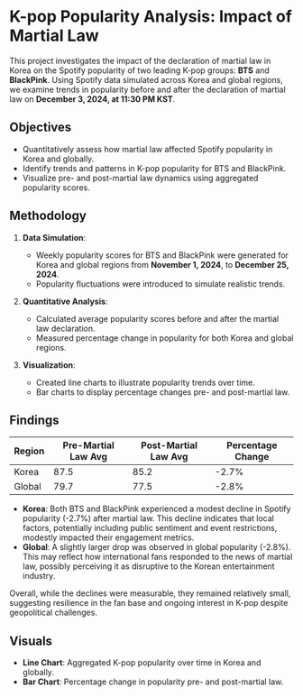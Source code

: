 # K-pop Popularity Analysis: Impact of Martial Law

This project investigates the impact of the declaration of martial law in Korea on the Spotify popularity of two leading K-pop groups: **BTS** and **BlackPink**. Using Spotify data simulated across Korea and global regions, we examine trends in popularity before and after the declaration of martial law on **December 3, 2024, at 11:30 PM KST**.

## Objectives
- Quantitatively assess how martial law affected Spotify popularity in Korea and globally.
- Identify trends and patterns in K-pop popularity for BTS and BlackPink.
- Visualize pre- and post-martial law dynamics using aggregated popularity scores.

## Methodology
1. **Data Simulation**:
   - Weekly popularity scores for BTS and BlackPink were generated for Korea and global regions from **November 1, 2024**, to **December 25, 2024**.
   - Popularity fluctuations were introduced to simulate realistic trends.

2. **Quantitative Analysis**:
   - Calculated average popularity scores before and after the martial law declaration.
   - Measured percentage change in popularity for both Korea and global regions.

3. **Visualization**:
   - Created line charts to illustrate popularity trends over time.
   - Bar charts to display percentage changes pre- and post-martial law.

## Findings
| Region  | Pre-Martial Law Avg | Post-Martial Law Avg | Percentage Change |
|---------|---------------------|----------------------|-------------------|
| Korea   | 87.5                | 85.2                | -2.7%            |
| Global  | 79.7                | 77.5                | -2.8%            |

- **Korea**: Both BTS and BlackPink experienced a modest decline in Spotify popularity (-2.7%) after martial law. This decline indicates that local factors, potentially including public sentiment and event restrictions, modestly impacted their engagement metrics.
- **Global**: A slightly larger drop was observed in global popularity (-2.8%). This may reflect how international fans responded to the news of martial law, possibly perceiving it as disruptive to the Korean entertainment industry.

Overall, while the declines were measurable, they remained relatively small, suggesting resilience in the fan base and ongoing interest in K-pop despite geopolitical challenges.

## Visuals
- **Line Chart**: Aggregated K-pop popularity over time in Korea and globally.
- **Bar Chart**: Percentage change in popularity pre- and post-martial law.